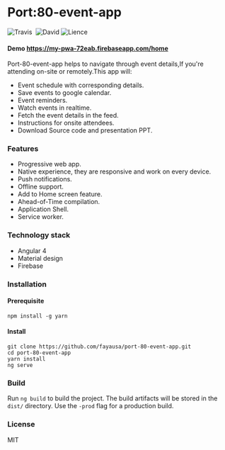 # Port:80-event-app

![Travis](https://img.shields.io/travis/rust-lang/rust.svg)  ![David](https://img.shields.io/david/expressjs/express.svg)  ![Lience](https://img.shields.io/dub/l/vibe-d.svg)

#### Demo https://my-pwa-72eab.firebaseapp.com/home
Port-80-event-app helps to navigate through event details,If you're attending on-site or remotely.This app will:
* Event schedule with corresponding details.
* Save events to google calendar.
* Event reminders.
* Watch events in realtime.
* Fetch the event details in the feed.
* Instructions for onsite attendees.
* Download Source code and presentation PPT.
### Features
* Progressive web app.
* Native experience, they are responsive and work on every device.
* Push notifications.
* Offline support.
* Add to Home screen feature.
* Ahead-of-Time compilation.
* Application Shell.
* Service worker.

### Technology stack
* Angular 4
* Material design
* Firebase

### Installation
#### Prerequisite

```
npm install -g yarn
```
#### Install

```
git clone https://github.com/fayausa/port-80-event-app.git
cd port-80-event-app
yarn install
ng serve
```
### Build
Run `ng build` to build the project. The build artifacts will be stored in the `dist/` directory. Use the `-prod` flag for a production build.

### License
MIT
